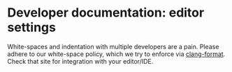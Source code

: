 # Developer documentation: editor settings

White-spaces and indentation with multiple developers are a pain. Please adhere to
our white-space policy, which we try to enforce via [clang-format](https://clang.llvm.org/docs/ClangFormat.html).
Check that site for integration with your editor/IDE.
